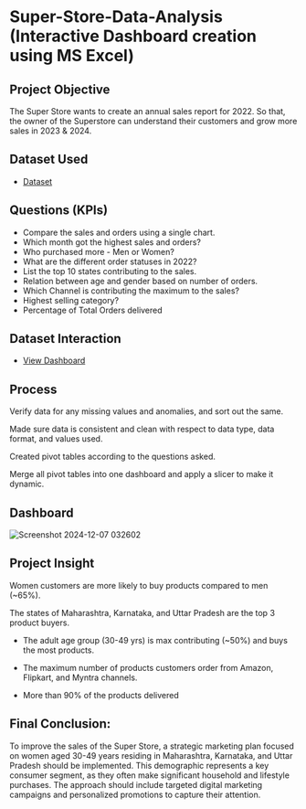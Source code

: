 # Super-Store-Data-Analysis (Interactive Dashboard creation using MS Excel)

## Project Objective

The Super Store wants to create an annual sales report for 2022. So that, the owner of the Superstore can understand their customers and grow more sales in 2023 & 2024.

## Dataset Used
- <a href="https://github.com/Prashwaghmare388/Super-Store-Sales/blob/main/Super%20Store%20Data%20Analysis.xlsx">Dataset</a>

## Questions (KPIs)

- Compare the sales and orders using a single chart.
- Which month got the highest sales and orders?
- Who purchased more - Men or Women?
- What are the different order statuses in 2022?
- List the top 10 states contributing to the sales.
- Relation between age and gender based on number of orders.
- Which Channel is contributing the maximum to the sales?
- Highest selling category?
- Percentage of Total Orders delivered

## Dataset Interaction
- <a href="https://github.com/Prashwaghmare388/Super-Store-Sales/blob/main/Screenshot%202024-12-07%20032602.png">View Dashboard</a>

## Process

Verify data for any missing values and anomalies, and sort out the same.

Made sure data is consistent and clean with respect to data type, data format, and values used.

Created pivot tables according to the questions asked.

Merge all pivot tables into one dashboard and apply a slicer to make it dynamic.

## Dashboard
![Screenshot 2024-12-07 032602](https://github.com/user-attachments/assets/953c677b-a82d-4788-876d-d26a8cf3aa72)


## Project Insight

Women customers are more likely to buy products compared to men (~65%).  

The states of Maharashtra, Karnataka, and Uttar Pradesh are the top 3 product buyers.

- The adult age group (30-49 yrs) is max contributing (~50%) and buys the most products.

- The maximum number of products customers order from Amazon, Flipkart, and Myntra channels.

- More than 90% of the products delivered

## Final Conclusion:

To improve the sales of the Super Store, a strategic marketing plan focused on women aged 30-49 years residing in Maharashtra, Karnataka, and Uttar Pradesh should be implemented. This demographic represents a key consumer segment, as they often make significant household and lifestyle purchases. The approach should include targeted digital marketing campaigns and personalized promotions to capture their attention.
